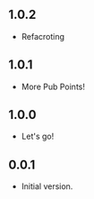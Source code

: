 ## 1.0.2

- Refacroting

## 1.0.1

- More Pub Points!

## 1.0.0

- Let's go!

## 0.0.1

- Initial version.